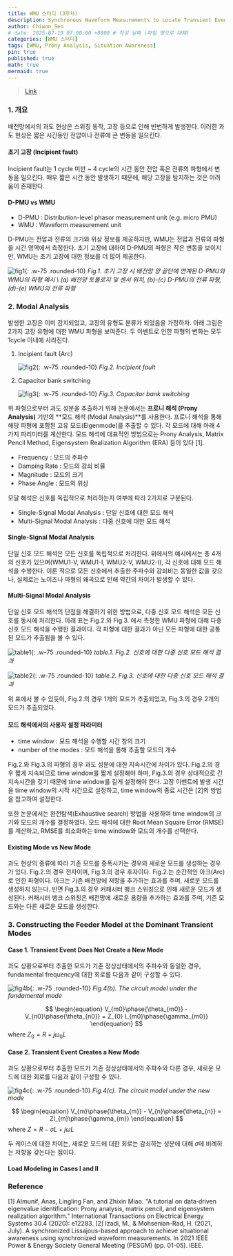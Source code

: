 ```yaml
---
title: WMU 스터디 (3주차)
description: Synchronous Waveform Measurements to Locate Transient Events and Incipient Faults in Power Distribution Networks (2021, IEEE Transactions on Smart Grid)
author: Chiwon_Seo
# date: 2025-07-19 07:00:00 +0800 # 작성 날짜 (파일 명으로 대체)
categories: [WMU 스터디]
tags: [WMU, Prony Analysis, Situation Awareness]
pin: true
published: true
math: true
mermaid: true
---
```



> [Link](https://ieeexplore.ieee.org/document/9432388/)

### 1. 개요
배전망에서의 과도 현상은 스위칭 동작, 고장 등으로 인해 빈번하게 발생한다. 이러한 과도 현상은 짧은 시간동안 전압이나 전류에 큰 변동을 일으킨다.

#### 초기 고장 (Incipient fault)
Incipient fault는 1 cycle 미만 ~ 4 cycle의 시간 동안 전압 혹은 전류의 파형에서 변동을 일으킨다. 매우 짧은 시간 동안 발생하기 때문에, 해당 고장을 탐지하는 것은 어려움이 존재한다.

#### D-PMU vs WMU

- D-PMU : Distribution-level phasor measurement unit (e.g. micro PMU)
- WMU : Waveform measurement unit

D-PMU는 전압과 전류의 크기와 위상 정보를 제공하지만, WMU는 전압과 전류의 파형을 시간 영역에서 측정한다. 초기 고장에 대하여 D-PMU의 파형은 작은 변동을 보이지만, WMU는 초기 고장에 대한 정보를 더 많이 제공한다.

![fig1](/images/2025-07-20-WMU-스터디-(2주차)/fig1.png){: .w-75 .rounded-10}
_Fig.1. 초기 고장 시 배전망 양 끝단에 연계된 D-PMU와 WMU의 파형 예시 \\
(a) 배전망 토폴로지 및 센서 위치, (b)-(c) D-PMU의 전류 파형, (d)-(e) WMU의 전류 파형_


### 2. Modal Analysis
발생한 고장은 이미 감지되었고, 고장의 유형도 분류가 되었음을 가정하자. 아래 그림은 2가지 고장 유형에 대한 WMU 파형을 보여준다. 두 이벤트로 인한 파형의 변화는 모두 1cycle 이내에 사라진다.

1. Incipient fault (Arc)

    ![fig2](/images/2025-07-20-WMU-스터디-(2주차)/fig2.png){: .w-75 .rounded-10}
    _Fig.2. Incipient fault_

2. Capacitor bank switching
   
    ![fig3](/images/2025-07-20-WMU-스터디-(2주차)/fig3.png){: .w-75 .rounded-10}
    _Fig.3. Capacitor bank switching_

위 파형으로부터 과도 성분을 추출하기 위해 논문에서는 **프로니 해석 (Prony Analysis)** 기반의 **모드 해석 (Modal Analysis)**를 사용한다. 프로니 해석을 통해 해당 파형에 포함된 고유 모드(Eigenmode)를 추출할 수 있다. 각 모드에 대해 아래 4가지 파리미터를 계산한다. 모드 해석에 대표적인 방법으로는 Prony Analysis, Matrix Pencil Method, Eigensystem Realization Algorithm (ERA) 등이 있다 [1].
- Frequency : 모드의 주파수
- Damping Rate : 모드의 감쇠 비율
- Magnitude : 모드의 크기
- Phase Angle : 모드의 위상

모달 해석은 신호를 독립적으로 처리하는지 여부에 따라 2가지로 구분된다.
- Single-Signal Modal Analysis : 단일 신호에 대한 모드 해석
- Multi-Signal Modal Analysis : 다중 신호에 대한 모드 해석

#### Single-Signal Modal Analysis
단일 신호 모드 해석은 모든 신호를 독립적으로 처리한다. 위에서의 예시에서는 총 4개의 신호가 있으며(WMU1-V, WMU1-I, WMU2-V, WMU2-I), 각 신호에 대해 모드 해석을 수행한다. 이론 적으로 모든 신호에서 추출한 주파수와 감쇠비는 동일한 값을 갖으나, 실제로는 노이즈나 파형의 왜곡으로 인해 약간의 차이가 발생할 수 있다.

#### Multi-Signal Modal Analysis
단일 신호 모드 해석의 단점을 해결하기 위한 방법으로, 다중 신호 모드 해석은 모든 신호를 동시에 처리한다. 아래 표는 Fig.2.와 Fig.3. 에서 측정한 WMU 파형에 대해 다중 신호 모드 해석을 수행한 결과이다. 각 파형에 대한 결과가 아닌 모든 파형에 대한 공통된 모드가 추출됨을 볼 수 있다.

![table1](/images/2025-07-20-WMU-스터디-(2주차)/table1.png){: .w-75 .rounded-10}
_table.1. Fig.2. 신호에 대한 다중 신호 모드 해석 결과_

![table2](/images/2025-07-20-WMU-스터디-(2주차)/table2.png){: .w-75 .rounded-10}
_table.2. Fig.3. 신호에 대한 다중 신호 모드 해석 결과_

위 표에서 볼 수 있듯이, Fig.2.의 경우 1개의 모드가 추출되었고, Fig.3.의 경우 2개의 모드가 추출되었다.

#### 모드 해석에서의 사용자 설정 파라미터
- time window : 모드 해석을 수행할 시간 창의 크기
- number of the modes : 모드 해석을 통해 추출할 모드의 개수
  
Fig.2.와 Fig.3.의 파형의 경우 과도 성분에 대한 지속시간에 차이가 있다. Fig.2.의 경우 짧게 지속되므로 time window를 짧게 설정해야 하며, Fig.3.의 경우 상대적으로 긴 지속시간을 갖기 때문에 time window를 길게 설정해야 한다. 고장 이벤트에 발생 시간을 time window의 시작 시간으로 설정하고, time window의 종료 시간은 [2]의 방법을 참고하여 설정한다.

또한 논문에서는 완전탐색(Exhaustive search) 방법을 사용하여 time window의 크기와 모드의 개수를 결정하였다. 모드 해석에 대한 Root Mean Square Error (RMSE)를 계산하고, RMSE를 최소화하는 time window와 모드의 개수를 선택한다.

#### Existing Mode vs New Mode
과도 현상의 종류에 따라 기존 모드를 증폭시키는 경우와 새로운 모드를 생성하는 경우가 있다. Fig.2.의 경우 전자이며, Fig.3.의 경우 후자이다. Fig.2.는 순간적인 아크(Arc)로 인한 파형이다. 아크는 기존 배전망에 저항을 추가하는 효과를 주며, 새로운 모드를 생성하지 않는다. 반면 Fig.3.의 경우 커패시터 뱅크 스위칭으로 인해 새로운 모드가 생성된다. 커패시터 뱅크 스위칭은 배전망에 새로운 용량을 추가하는 효과를 주며, 기존 모드와는 다른 새로운 모드를 생성한다.

### 3. Constructing the Feeder Model at the Dominant Transient Modes

#### Case 1. Transient Event Does Not Create a New Mode
과도 상황으로부터 추출한 모드가 기존 정상상태에서의 주파수와 동일한 경우, fundamental frequency에 대한 회로를 다음과 같이 구성할 수 있다.

![fig4b](/images/2025-07-20-WMU-스터디-(2주차)/fig4_b.png){: .w-75 .rounded-10}
_Fig.4(b). The circuit model under the fundamental mode_

$$
\begin{equation}
    V_{m0}\phase{\theta_{m0}} - V_{n0}\phase{\theta_{n0}} = Z_{0} I_{m0}\phase{\gamma_{m0}}
\end{equation}
$$
where $Z_{0} = R+j\omega_{0}L$

#### Case 2. Transient Event Creates a New Mode
과도 상황으로부터 추출한 모드가 기존 정상상태에서의 주파수와 다른 경우, 새로운 모드에 대한 회로를 다음과 같이 구성할 수 있다.

![fig4c](/images/2025-07-20-WMU-스터디-(2주차)/fig4_c.png){: .w-75 .rounded-10}
_Fig.4(c). The circuit model under the new mode_

$$
\begin{equation}
    V_{m}\phase{\theta_{m}} - V_{n}\phase{\theta_{n}} = ZI_{m}\phase{\gamma_{m}}
\end{equation}
$$
where $Z = R-\sigma L + j\omega L$

두 케이스에 대한 차이는, 새로운 모드에 대한 회로는 감쇠하는 성분에 대해 $\sigma$에 비례하는 저항을 갖는다는 점이다.

#### Load Modeling in Cases I and II


### Reference 
[1] Almunif, Anas, Lingling Fan, and Zhixin Miao. "A tutorial on data‐driven eigenvalue identification: Prony analysis, matrix pencil, and eigensystem realization algorithm." International Transactions on Electrical Energy Systems 30.4 (2020): e12283.
[2] Izadi, M., & Mohsenian-Rad, H. (2021, July). A synchronized Lissajous-based approach to achieve situational awareness using synchronized waveform measurements. In 2021 IEEE Power & Energy Society General Meeting (PESGM) (pp. 01-05). IEEE.